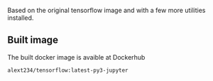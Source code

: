 Based on the original tensorflow image and with a few more utilities installed.

## Built image

The built docker image is avaible at Dockerhub

```
alext234/tensorflow:latest-py3-jupyter
```
